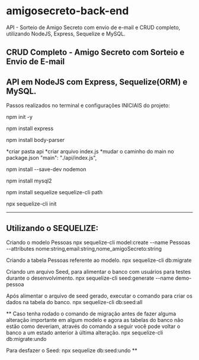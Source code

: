 # amigosecreto-back-end
API - Sorteio de Amigo Secreto com envio de e-mail e CRUD completo, utilizando NodeJS, Express, Sequelize e MySQL.

CRUD Completo - Amigo Secreto com Sorteio e Envio de E-mail
---------------------------------------------------
API em NodeJS com Express, Sequelize(ORM) e MySQL.
---------------------------------------------------

Passos realizados no terminal e configurações INICIAIS do projeto:

npm init -y

npm install express

npm install body-parser

*criar pasta api
*criar arquivo index.js
*mudar o caminho do main no package.json "main": "./api/index.js",

npm install --save-dev nodemon

npm install mysql2

npm install sequelize sequelize-cli path

npx sequelize-cli init

---------------------------------------------------
Utilizando o SEQUELIZE:
---------------------------------------------------
Criando o modelo Pessoas
npx sequelize-cli model:create --name Pessoas --attributes nome:string,email:string,nome_amigoSecreto:string

Criando a tabela Pessoas referente ao modelo.
npx sequelize-cli db:migrate

Criando um arquivo Seed, para alimentar o banco com usuários para testes durante o desenvolvimento.
npx sequelize-cli seed:generate --name demo-pessoa

Após alimentar o arquivo de seed gerado, executar o comando para criar os dados na tabela do banco.
npx sequelize-cli db:seed:all

**
Caso tenha rodado o comando de migração antes de fazer alguma alteração importante em algum modelo
 e agora as tabelas do banco não estão como deveriam, através do comando a seguir você pode voltar o banco a um
estado anterior à última alteração.
npx sequelize-cli db:migrate:undo

Para desfazer o Seed:
npx sequelize db:seed:undo
**

